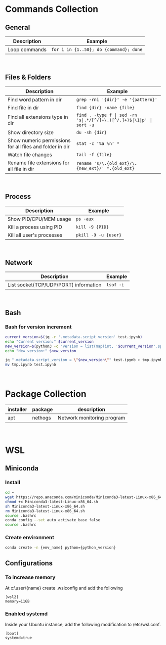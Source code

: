 # Commands Collection

## General
| Description   | Example                                    |
| ------------- | ------------------------------------------ |
| Loop commands | ```for i in {1..50}; do {command}; done``` |

<br>

## Files & Folders
| Description                                              | Example                                                                    |
| -------------------------------------------------------- | -------------------------------------------------------------------------- |
| Find word pattern in dir                                 | ```grep -rni '{dir}' -e '{pattern}'```                                     |
| Find file in dir                                         | ```find {dir} -name {file}```                                              |
| Find all extensions type in dir                          | ```find . -type f \| sed -rn 's\|.*/[^/]+\.([^/.]+)$\|\1\|p' \| sort -u``` |
| Show directory size                                      | ```du -sh {dir}```                                                         |
| Show numeric permissions for all files and folder in dir | ```stat -c '%a %n' *```                                                    |
| Watch file changes                                       | ```tail -f {file}```                                                       |
| Rename file extensions for all file in dir               | ```rename 's/\.{old_ext}/\.{new_ext}/' *.{old_ext}```                      |

<br>

## Process
| Description               | Example                  |
| ------------------------- | ------------------------ |
| Show PID/CPU/MEM usage    | ```ps -aux```            |
| Kill a process using PID  | ```kill -9 {PID}```      |
| Kill all user's processes | ```pkill -9 -u {user}``` |

<br>

## Network
| Description                           | Example       |
| ------------------------------------- | ------------- |
| List socket(TCP/UDP/PORT) information | ```lsof -i``` |

<br>

## Bash

### Bash for version increment

```bash
current_version=$(jq -r '.metadata.script_version' test.ipynb)
echo "Current version:" $current_version
new_version=$(python3 -c "version = list(map(int, '$current_version'.split('.'))); version[-1] += 1; print('.'.join(map(str, version)))")
echo "New version:" $new_version

jq ".metadata.script_version = \"$new_version\"" test.ipynb > tmp.ipynb
mv tmp.ipynb test.ipynb
```

<br>

# Package Collection

installer | package | description
--- | --- | ---
apt | nethogs | Network monitoring program

<br>

# WSL

## Miniconda

### Install

```bash
cd ~
wget https://repo.anaconda.com/miniconda/Miniconda3-latest-Linux-x86_64.sh
chmod +x Miniconda3-latest-Linux-x86_64.sh
sh Miniconda3-latest-Linux-x86_64.sh
rm Miniconda3-latest-Linux-x86_64.sh
source .bashrc
conda config --set auto_activate_base false
source .bashrc
```

### Create environment

```bash
conda create -n {env_name} python={python_version}
```


## Configurations

### To increase memory 
At c:\\user\\{name} create .wslconfig and add the following

```
[wsl2]
memory=11GB
```

### Enabled systemd
Inside your Ubuntu instance, add the following modification to /etc/wsl.conf.

```
[boot]
systemd=true
```